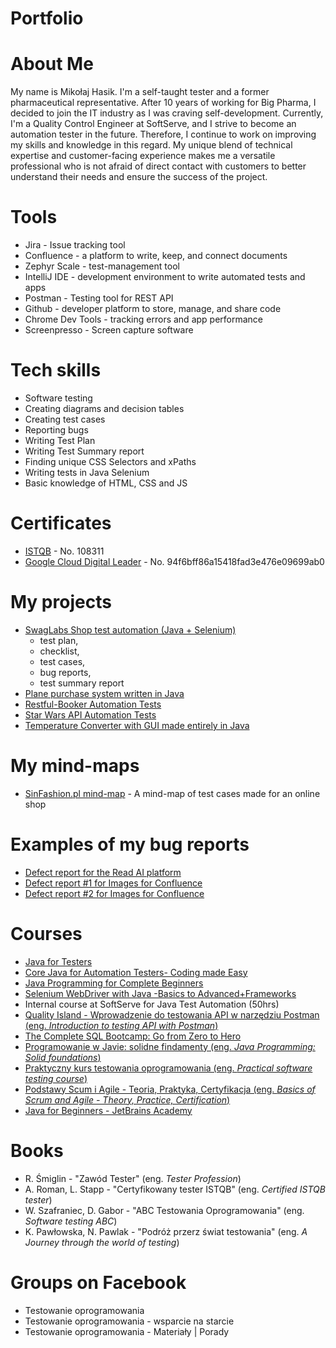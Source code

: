 # Portfolio
# About Me
My name is Mikołaj Hasik. I'm a self-taught tester and a former pharmaceutical representative. After 10 years of working for Big Pharma, I decided to join the IT industry as I was craving self-development. Currently, I'm a Quality Control Engineer at SoftServe, and I strive to become an automation tester in the future. Therefore, I continue to work on improving my skills and knowledge in this regard.
My unique blend of technical expertise and customer-facing experience makes me a versatile professional who is not afraid of direct contact with customers to better understand their needs and ensure the success of the project.

# Tools
* Jira - Issue tracking tool
* Confluence - a platform to write, keep, and connect documents
* Zephyr Scale - test-management tool
* IntelliJ IDE - development environment to write automated tests and apps
* Postman - Testing tool for REST API
* Github - developer platform to store, manage, and share code
* Chrome Dev Tools - tracking errors and app performance
* Screenpresso - Screen capture software

# Tech skills
* Software testing
* Creating diagrams and decision tables
* Creating test cases
* Reporting bugs
* Writing Test Plan
* Writing Test Summary report
* Finding unique CSS Selectors and xPaths
* Writing tests in Java Selenium
* Basic knowledge of HTML, CSS and JS

# Certificates
* [ISTQB](https://app.skillsclub.com/credential/52997-93f5676ca8806eab61f7999cdf1ad6c9717ab9bf67f0355332e72731be48b4c6) - No. 108311
* [Google Cloud Digital Leader](https://www.credly.com/badges/016bc1d7-a941-45ec-a298-7728289c653b/public_url) - No. 94f6bff86a15418fad3e476e09699ab0

# My projects
* [SwagLabs Shop test automation (Java + Selenium)](https://github.com/MiketHas/SwagLabsShopTA)
  - test plan,
  - checklist,
  - test cases,
  - bug reports,
  - test summary report
* [Plane purchase system written in Java](https://github.com/MiketHas/Mikolaj_Airport)
* [Restful-Booker Automation Tests](https://github.com/MiketHas/Restful_Booker)
* [Star Wars API Automation Tests](https://github.com/MiketHas/SWAPI)
* [Temperature Converter with GUI made entirely in Java](https://github.com/MiketHas/temperature-converter)

# My mind-maps
* [SinFashion.pl mind-map](https://drive.google.com/file/d/1tx-o5SVhBwrlx3_BXXBwlz_mGsQXk9gG/view?usp=sharing) - A mind-map of test cases made for an online shop

# Examples of my bug reports
* [Defect report for the Read AI platform](https://drive.google.com/file/d/1Rdh7R7xPuJD-umPk4gIEgfD4e617lzRw/view?usp=sharing)
* [Defect report #1 for Images for Confluence](https://drive.google.com/file/d/11L3tBrI-rVhe855T7jZQtdkOR-G9MRGr/view?usp=sharing)
* [Defect report #2 for Images for Confluence](https://drive.google.com/file/d/1LXd5a60gx0B7Guye527qS1TAlL8tROyj/view?usp=sharing)

# Courses
* [Java for Testers](https://softserve.udemy.com/course/java-for-testers-dmitry/learn/lecture/30765410?start=0#overview)
* [Core Java for Automation Testers- Coding made Easy](https://softserve.udemy.com/course/core-java-tutorials/learn/lecture/4957334?start=0#overview)
* [Java Programming for Complete Beginners](https://softserve.udemy.com/course/java-programming-tutorial-for-beginners/learn/lecture/9565750?start=0#overview)
* [Selenium WebDriver with Java -Basics to Advanced+Frameworks](https://softserve.udemy.com/course/selenium-real-time-examplesinterview-questions/learn/lecture/33478524?start=0#overview)
* Internal course at SoftServe for Java Test Automation (50hrs)
* [Quality Island - Wprowadzenie do testowania API w narzędziu Postman (eng. _Introduction to testing API with Postman_)](https://qualityisland.pl/)
* [The Complete SQL Bootcamp: Go from Zero to Hero](https://www.udemy.com/course/the-complete-sql-bootcamp/?srsltid=AfmBOorbwMdgdkCczW1cqp72AJ91zwx6EUyF5XXu0UTvEwX0NiPN8Q39)
* [Programowanie w Javie: solidne findamenty (eng. _Java Programming: Solid foundations_)](https://www.udemy.com/course/programowanie-w-javie-solidne-fundamenty/?srsltid=AfmBOooSRHPgHWGFO2sGxB_oBGR9xAiL2p-IWSY7MxRq_U-w8v_Q1w_t&couponCode=ST21MT121624)
* [Praktyczny kurs testowania oprogramowania (eng. _Practical software testing course_)](https://www.udemy.com/course/praktyczny-kurs-testowania-oprogramowania/?srsltid=AfmBOopvaQ2LELxuq24p-piOKEN_YP8eyqRWVy1oNAkgtBniRcGujWIR&couponCode=ST21MT121624)
* [Podstawy Scum i Agile - Teoria, Praktyka, Certyfikacja (eng. _Basics of Scrum and Agile - Theory, Practice, Certification_)](https://www.udemy.com/course/scrum-podstawy-teoretyczne-praktyczne-certyfikacja/?srsltid=AfmBOoqbMMJo7R9DhCJeiqjfgPW8My4X0IXJCAWcFYOc4qzVureC7ju1&couponCode=ST21MT121624)
* [Java for Beginners - JetBrains Academy](https://lp.jetbrains.com/academy/learn-java/)

# Books
* R. Śmiglin - "Zawód Tester" (eng. _Tester Profession_)
* A. Roman, L. Stapp - "Certyfikowany tester ISTQB" (eng. _Certified ISTQB tester_)
* W. Szafraniec, D. Gabor - "ABC Testowania Oprogramowania" (eng. _Software testing ABC_)
* K. Pawłowska, N. Pawlak - "Podróż przerz świat testowania" (eng. _A Journey through the world of testing_)

# Groups on Facebook
* Testowanie oprogramowania
* Testowanie oprogramowania - wsparcie na starcie
* Testowanie oprogramowania - Materiały | Porady
